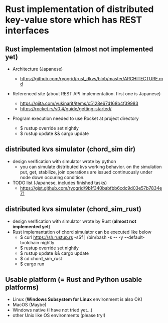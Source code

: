 # Rust implementation of distributed key-value store which has REST interfaces

## Rust implementation (**almost not implemented yet**)
- Architecture (Japanese)
  - https://github.com/ryogrid/rust_dkvs/blob/master/ARCHITECTURE.md
- Referenced site (about REST API implementation. first one is Japanese) 
  - https://qiita.com/yukinarit/items/c5128e67d168b4f39983  
  - https://rocket.rs/v0.4/guide/getting-started/

- Program execution needed to use Rocket at project directory
  - $ rustup override set nightly
  - $ rustup update && cargo update
  
## distributed kvs simulator (chord_sim dir)
- design verification with simulator wrote by python
  - you can simulate distributed kvs working  behavior. on the simulation put, get, stabilize, join operations are issued continuously under node down occuring condition.
- TODO list (Japanese, includes finished tasks)
  - https://gist.github.com/ryogrid/9b1f340babfbb6cdc9d03e57b7834e71

## distributed kvs simulater (chord_sim_rust)
- design verification with simulator wrote by Rust (**almost not implemented yet**)
- Rust implemantation of chord simulator can be executed like below 
  - $ curl https://sh.rustup.rs -sSf | /bin/bash -s -- -y --default-toolchain nightly
  - $ rustup override set nightly
  - $ rustup update && cargo update
  - $ cd chord_sim_rust
  - $ cargo run

## Usable platform (= Rust and Python usable platforms)
- Linux (**Windows Subsystem for Linux** environment is also OK)
- MacOS (Maybe)
- Windows native (I have not tried yet...)
- other Unix like OS environments (please try!)

